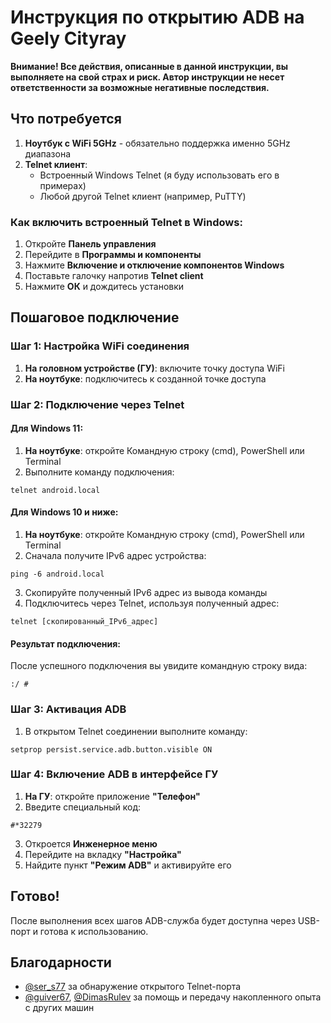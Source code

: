 # Инструкция по открытию ADB на Geely Cityray

**Внимание! Все действия, описанные в данной инструкции, вы выполняете на свой страх и риск. Автор инструкции не несет ответственности за возможные негативные последствия.**

## Что потребуется

1. **Ноутбук с WiFi 5GHz** - обязательно поддержка именно 5GHz диапазона
2. **Telnet клиент**:
   - Встроенный Windows Telnet (я буду использовать его в примерах)
   - Любой другой Telnet клиент (например, PuTTY)

### Как включить встроенный Telnet в Windows:
1. Откройте **Панель управления**
2. Перейдите в **Программы и компоненты**
3. Нажмите **Включение и отключение компонентов Windows**
4. Поставьте галочку напротив **Telnet client**
5. Нажмите **ОК** и дождитесь установки

## Пошаговое подключение

### Шаг 1: Настройка WiFi соединения
1. **На головном устройстве (ГУ)**: включите точку доступа WiFi
2. **На ноутбуке**: подключитесь к созданной точке доступа

### Шаг 2: Подключение через Telnet

#### Для Windows 11:
1. **На ноутбуке**: откройте Командную строку (cmd), PowerShell или Terminal
2. Выполните команду подключения:
```
telnet android.local
```

#### Для Windows 10 и ниже:
1. **На ноутбуке**: откройте Командную строку (cmd), PowerShell или Terminal
2. Сначала получите IPv6 адрес устройства:
```
ping -6 android.local
```
3. Скопируйте полученный IPv6 адрес из вывода команды
4. Подключитесь через Telnet, используя полученный адрес:
```
telnet [скопированный_IPv6_адрес]
```

#### Результат подключения:
После успешного подключения вы увидите командную строку вида:
```
:/ #
```

### Шаг 3: Активация ADB
1. В открытом Telnet соединении выполните команду:
```
setprop persist.service.adb.button.visible ON
```

### Шаг 4: Включение ADB в интерфейсе ГУ
1. **На ГУ**: откройте приложение **"Телефон"**
2. Введите специальный код:
```
#*32279
```
3. Откроется **Инженерное меню**
4. Перейдите на вкладку **"Настройка"**
5. Найдите пункт **"Режим ADB"** и активируйте его

## Готово!
После выполнения всех шагов ADB-служба будет доступна через USB-порт и готова к использованию.

## Благодарности
- [@ser_s77](https://t.me/ser_s77) за обнаружение открытого Telnet-порта
- [@guiver67](https://t.me/guiver67), [@DimasRulev](https://t.me/DimasRulev) за помощь и передачу накопленного опыта с других машин
